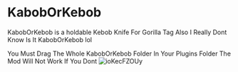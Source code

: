 # KabobOrKebob
KabobOrKebob is a holdable Kebob Knife For Gorilla Tag
Also I Really Dont Know Is It KabobOrKebob lol


You Must Drag The Whole KabobOrKebob Folder In Your Plugins Folder The Mod Will Not Work If You Dont
![ioKecFZOUy](https://user-images.githubusercontent.com/103238785/167223549-6cb8ba0e-db72-437a-9c69-4e0edb99fcd3.png)
